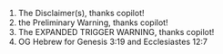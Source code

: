 1. The Disclaimer(s), thanks copilot!
2. the Preliminary Warning, thanks copilot!
3. The EXPANDED TRIGGER WARNING, thanks copilot!
4. OG Hebrew for Genesis 3:19 and Ecclesiastes 12:7
